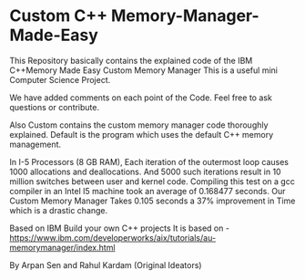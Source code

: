 # Custom C++ Memory-Manager-Made-Easy
This Repository basically contains the explained code of the IBM C++Memory Made Easy Custom Memory Manager
This is a useful mini Computer Science Project.

We have added comments on each point of the Code. Feel free to ask questions or contribute.

Also Custom contains the custom memory manager code thoroughly explained.
Default is the program which uses the default C++ memory management.

In I-5 Processors (8 GB RAM), 
Each iteration of the outermost loop causes 1000 allocations and deallocations. And 5000 such iterations result in 10 million switches between user and kernel code. Compiling this test on a gcc compiler in an Intel I5 machine took an average of 0.168477 seconds. Our Custom Memory Manager Takes 0.105 seconds a 37% improvement in Time which is a drastic change.






Based on IBM Build your own C++ projects
It is based on - https://www.ibm.com/developerworks/aix/tutorials/au-memorymanager/index.html

By
Arpan Sen and Rahul Kardam (Original Ideators)
